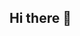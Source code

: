 ## Hi there 👋

<!--
**Ayesha Batool** 

- 🔭 I’m currently Studenton ...
- 🌱 I’m currently learning Business Administration...
- 📫 How to reach me: LinkedIn https://www.linkedin.com/in/ayesha-batool-aba679241?utm_source=share&utm_campaign=share_via&utm_content=profile&utm_medium=android_app
-->
